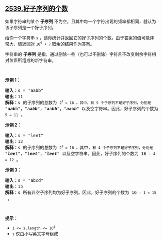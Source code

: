 ## [2539.好子序列的个数](https://leetcode.cn/problems/count-the-number-of-good-subsequences/)
<p>如果字符串的某个 <strong>子序列</strong> 不为空，且其中每一个字符出现的频率都相同，就认为该子序列是一个好子序列。</p>

<p>给你一个字符串&nbsp;<code>s</code> ，请你统计并返回它的好子序列的个数。由于答案的值可能非常大，请返回对 <code>10<sup>9</sup> + 7</code> 取余的结果作为答案。</p>

<p>字符串的 <strong>子序列</strong> 是指，通过删除一些（也可以不删除）字符且不改变剩余字符相对位置所组成的新字符串。</p>

<p>&nbsp;</p>

<p><strong>示例 1：</strong></p>

<pre>
<strong>输入：</strong>s = "aabb"
<strong>输出：</strong>11
<strong>解释：</strong>s 的子序列的总数为 <code>2<sup>4 </sup>= 16 。其中，有 5 个子序列不是好子序列，分别是 </code>"<em><strong>aab</strong></em>b"，"a<em><strong>abb</strong></em>"，"<strong><em>a</em></strong>a<em><strong>bb</strong></em>"，"<em><strong>aa</strong></em>b<em><strong>b</strong></em>" 以及空字符串。因此，好子序列的个数为 16 <code>- 5 = 11</code> 。</pre>

<p><strong>示例 2：</strong></p>

<pre>
<strong>输入：</strong>s = "leet"
<strong>输出：</strong>12
<strong>解释：</strong>s 的子序列的总数为 <code>2<sup>4 </sup>= 16 。</code>其中，<code>有 4 个子序列不是好子序列，分别是 </code>"<em><strong>lee</strong></em>t"，"l<em><strong>eet</strong></em>"，"<em><strong>leet</strong></em>" 以及空字符串。因此，好子序列的个数为 16 <code>- 4 = 12</code> 。
</pre>

<p><strong>示例 3：</strong></p>

<pre>
<strong>输入：</strong>s = "abcd"
<strong>输出：</strong>15
<strong>解释：</strong>s 所有非空子序列均为好子序列。因此，好子序列的个数为 16<code> - 1 = 15</code> 。
</pre>

<p>&nbsp;</p>

<p><strong>提示：</strong></p>

<ul>
	<li><code>1 &lt;= s.length &lt;= 10<sup>4</sup></code></li>
	<li><code>s</code> 仅由小写英文字母组成</li>
</ul>
